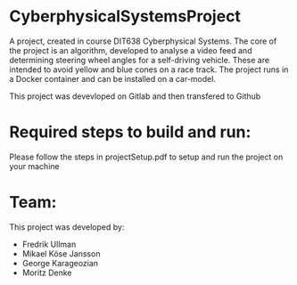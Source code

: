 # CyberphysicalSystemsProject
A project, created in course DIT638 Cyberphysical Systems. 
The core of the project is an algorithm, developed to analyse a video feed and determining steering wheel angles for a self-driving vehicle. 
These are intended to avoid yellow and blue cones on a race track. 
The project runs in a Docker container and can be installed on a car-model.

This project was devevloped on Gitlab and then transfered to Github

# Required steps to build and run: 
Please follow the steps in projectSetup.pdf to setup and run the project on your machine

# Team:
This project was developed by:
* Fredrik Ullman
* Mikael Köse Jansson
* George Karageozian
* Moritz Denke
